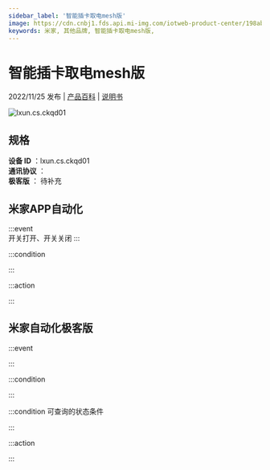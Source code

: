 ```yaml
---
sidebar_label: '智能插卡取电mesh版'
image: https://cdn.cnbj1.fds.api.mi-img.com/iotweb-product-center/198ab6a2e26dc3f30dda37da7ad0240e_1667440007856.png?GalaxyAccessKeyId=AKVGLQWBOVIRQ3XLEW&Expires=9223372036854775807&Signature=pLkZCH5Q9uAzlvhkxUqY+yU1OyY=
keywords: 米家, 其他品牌, 智能插卡取电mesh版, 
---
```

# 智能插卡取电mesh版

2022/11/25 发布 | [产品百科](https://home.mi.com/webapp/content/baike/product/index.html?model=lxun.cs.ckqd01/) | [说明书](https://home.mi.com/views/introduction.html?model=lxun.cs.ckqd01&region=cn)

![lxun.cs.ckqd01](https://cdn.cnbj1.fds.api.mi-img.com/iotweb-product-center/198ab6a2e26dc3f30dda37da7ad0240e_1667440007856.png?GalaxyAccessKeyId=AKVGLQWBOVIRQ3XLEW&Expires=9223372036854775807&Signature=pLkZCH5Q9uAzlvhkxUqY+yU1OyY=)

## 规格  
> 
**设备 ID** ：lxun.cs.ckqd01  
**通讯协议** ：  
**极客版**  ： 待补充 


## 米家APP自动化  

:::event  
开关打开、开关关闭
:::

:::condition  

:::

:::action   

:::

## 米家自动化极客版  

:::event  

:::

:::condition  

:::

:::condition 可查询的状态条件  

:::

:::action  

:::

        
